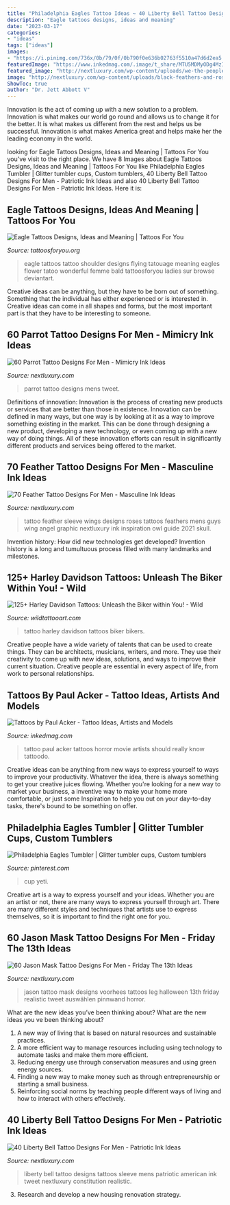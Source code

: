 ```yaml
---
title: "Philadelphia Eagles Tattoo Ideas ~ 40 Liberty Bell Tattoo Designs For Men"
description: "Eagle tattoos designs, ideas and meaning"
date: "2023-03-17"
categories:
- "ideas"
tags: ["ideas"]
images:
- "https://i.pinimg.com/736x/0b/79/0f/0b790f0e636b02763f5510a47d6d2ea5.jpg"
featuredImage: "https://www.inkedmag.com/.image/t_share/MTU5MDMyODg4MzI1ODQyNTgx/featuree.jpg"
featured_image: "http://nextluxury.com/wp-content/uploads/we-the-people-mens-realistic-liberty-bell-sleeve-tattoos.jpg"
image: "http://nextluxury.com/wp-content/uploads/black-feathers-and-roses-tattoo-design-on-sleeve-for-guys-.jpg"
ShowToc: true
author: "Dr. Jett Abbott V"
---
```



Innovation is the act of coming up with a new solution to a problem. Innovation is what makes our world go round and allows us to change it for the better. It is what makes us different from the rest and helps us be successful. Innovation is what makes America great and helps make her the leading economy in the world.

	

		
looking for Eagle Tattoos Designs, Ideas and Meaning | Tattoos For You you've visit to the right place. We have 8 Images about Eagle Tattoos Designs, Ideas and Meaning | Tattoos For You like Philadelphia Eagles Tumbler | Glitter tumbler cups, Custom tumblers, 40 Liberty Bell Tattoo Designs For Men - Patriotic Ink Ideas and also 40 Liberty Bell Tattoo Designs For Men - Patriotic Ink Ideas. Here it is:
		
    
## Eagle Tattoos Designs, Ideas And Meaning | Tattoos For You

<img loading=lazy src="http://www.tattoosforyou.org/wp-content/uploads/2013/09/Eagle-Tattoo-Design.jpg" onerror="this.onerror=null;this.src='https://tse1.mm.bing.net/th?id=OIP.Nid4fXfnAqRg0zbac3hnjwHaJ4&amp;pid=15.1';" alt="Eagle Tattoos Designs, Ideas and Meaning | Tattoos For You">

_Source: tattoosforyou.org_

>eagle tattoos tattoo shoulder designs flying tatouage meaning eagles flower tatoo wonderful femme bald tattoosforyou ladies sur browse deviantart. 

	

Creative ideas can be anything, but they have to be born out of something. Something that the individual has either experienced or is interested in. Creative ideas can come in all shapes and forms, but the most important part is that they have to be interesting to someone.

    
## 60 Parrot Tattoo Designs For Men - Mimicry Ink Ideas

<img loading=lazy src="http://nextluxury.com/wp-content/uploads/parrot-tattoo-on-mens-forearm.jpg" onerror="this.onerror=null;this.src='https://tse2.mm.bing.net/th?id=OIP.G4MZQZpcLpnhI7CtNKHMhAAAAA&amp;pid=15.1';" alt="60 Parrot Tattoo Designs For Men - Mimicry Ink Ideas">

_Source: nextluxury.com_

>parrot tattoo designs mens tweet. 

	

Definitions of innovation:
Innovation is the process of creating new products or services that are better than those in existence. Innovation can be defined in many ways, but one way is by looking at it as a way to improve something existing in the market. This can be done through designing a new product, developing a new technology, or even coming up with a new way of doing things. All of these innovation efforts can result in significantly different products and services being offered to the market.

    
## 70 Feather Tattoo Designs For Men - Masculine Ink Ideas

<img loading=lazy src="http://nextluxury.com/wp-content/uploads/black-feathers-and-roses-tattoo-design-on-sleeve-for-guys-.jpg" onerror="this.onerror=null;this.src='https://tse2.mm.bing.net/th?id=OIP.HDAxEzkObFthECUyB9lsIQAAAA&amp;pid=15.1';" alt="70 Feather Tattoo Designs For Men - Masculine Ink Ideas">

_Source: nextluxury.com_

>tattoo feather sleeve wings designs roses tattoos feathers mens guys wing angel graphic nextluxury ink inspiration owl guide 2021 skull. 

	

Invention history: How did new technologies get developed?
Invention history is a long and tumultuous process filled with many landmarks and milestones.

    
## 125+ Harley Davidson Tattoos: Unleash The Biker Within You! - Wild

<img loading=lazy src="https://www.wildtattooart.com/wp-content/uploads/2019/03/harley-davidson-tattoo-23101835.jpg" onerror="this.onerror=null;this.src='https://tse3.mm.bing.net/th?id=OIP.u-X_yxRfi8vj9MU5ZiDEGAHaHa&amp;pid=15.1';" alt="125+ Harley Davidson Tattoos: Unleash the Biker within You! - Wild">

_Source: wildtattooart.com_

>tattoo harley davidson tattoos biker bikers. 

	

Creative people have a wide variety of talents that can be used to create things. They can be architects, musicians, writers, and more. They use their creativity to come up with new ideas, solutions, and ways to improve their current situation. Creative people are essential in every aspect of life, from work to personal relationships.

    
## Tattoos By Paul Acker - Tattoo Ideas, Artists And Models

<img loading=lazy src="https://www.inkedmag.com/.image/t_share/MTU5MDMyODg4MzI1ODQyNTgx/featuree.jpg" onerror="this.onerror=null;this.src='https://tse1.mm.bing.net/th?id=OIP.5h5VR3K0DUDMfjluFRnRPAHaHY&amp;pid=15.1';" alt="Tattoos by Paul Acker - Tattoo Ideas, Artists and Models">

_Source: inkedmag.com_

>tattoo paul acker tattoos horror movie artists should really know tattoodo. 

	

Creative ideas can be anything from new ways to express yourself to ways to improve your productivity. Whatever the idea, there is always something to get your creative juices flowing. Whether you're looking for a new way to market your business, a inventive way to make your home more comfortable, or just some Inspiration to help you out on your day-to-day tasks, there's bound to be something on offer.

    
## Philadelphia Eagles Tumbler | Glitter Tumbler Cups, Custom Tumblers

<img loading=lazy src="https://i.pinimg.com/736x/0b/79/0f/0b790f0e636b02763f5510a47d6d2ea5.jpg" onerror="this.onerror=null;this.src='https://tse4.mm.bing.net/th?id=OIP.EsEJD5eCOaXYL5otp7ihLQHaJ4&amp;pid=15.1';" alt="Philadelphia Eagles Tumbler | Glitter tumbler cups, Custom tumblers">

_Source: pinterest.com_

>cup yeti. 

	

Creative art is a way to express yourself and your ideas. Whether you are an artist or not, there are many ways to express yourself through art. There are many different styles and techniques that artists use to express themselves, so it is important to find the right one for you.

    
## 60 Jason Mask Tattoo Designs For Men - Friday The 13th Ideas

<img loading=lazy src="http://nextluxury.com/wp-content/uploads/jason-mask-tattoo-leg-calf-design-on-man.jpg" onerror="this.onerror=null;this.src='https://tse2.mm.bing.net/th?id=OIP.85jMfPQQOEIOkRFkyanZbQAAAA&amp;pid=15.1';" alt="60 Jason Mask Tattoo Designs For Men - Friday The 13th Ideas">

_Source: nextluxury.com_

>jason tattoo mask designs voorhees tattoos leg halloween 13th friday realistic tweet auswählen pinnwand horror. 

	

What are the new ideas you’ve been thinking about?
What are the new ideas you ve been thinking about? 

1. A new way of living that is based on natural resources and sustainable practices. 
2. A more efficient way to manage resources including using technology to automate tasks and make them more efficient. 
3. Reducing energy use through conservation measures and using green energy sources. 
4. Finding a new way to make money such as through entrepreneurship or starting a small business. 
5. Reinforcing social norms by teaching people different ways of living and how to interact with others effectively.

    
## 40 Liberty Bell Tattoo Designs For Men - Patriotic Ink Ideas

<img loading=lazy src="http://nextluxury.com/wp-content/uploads/we-the-people-mens-realistic-liberty-bell-sleeve-tattoos.jpg" onerror="this.onerror=null;this.src='https://tse1.mm.bing.net/th?id=OIP.GURNM5HzQ4zWl-h_qelUZQHaHL&amp;pid=15.1';" alt="40 Liberty Bell Tattoo Designs For Men - Patriotic Ink Ideas">

_Source: nextluxury.com_

>liberty bell tattoo designs tattoos sleeve mens patriotic american ink tweet nextluxury constitution realistic. 

	

3. Research and develop a new housing renovation strategy.

